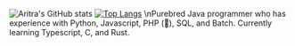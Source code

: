 ![Aritra's GitHub stats](https://github-readme-stats.vercel.app/api?username=Baritra1&count_private=true)
[![Top Langs](https://github-readme-stats.vercel.app/api/top-langs/?username=Baritra1&layout=compact)](https://github.com/anuraghazra/github-readme-stats)
\nPurebred Java programmer who has experience with Python, Javascript, PHP (🤮), SQL, and Batch. Currently learning Typescript, C, and Rust.

<!--
**Baritra1/Baritra1** is a ✨ _special_ ✨ repository because its `README.md` (this file) appears on your GitHub profile.

Here are some ideas to get you started:

- 🔭 I’m currently working on ...
- 🌱 I’m currently learning ...
- 👯 I’m looking to collaborate on ...
- 🤔 I’m looking for help with ...
- 💬 Ask me about ...
- 📫 How to reach me: ...
- 😄 Pronouns: ...
- ⚡ Fun fact: ...
-->
